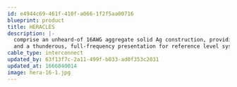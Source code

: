 ```yaml
---
id: e4944c69-461f-410f-a066-1f2f5aa00716
blueprint: product
title: HERACLES
description: |-
  comprise an unheard-of 16AWG aggregate solid Ag construction, providing unmatched top octave air, clarity,
  and a thunderous, full-frequency presentation for reference level systems.
cable_type: interconnect
updated_by: 63f13f7c-2a11-499f-b033-ad0f353c2031
updated_at: 1666840014
image: hera-16-1.jpg
---
```


